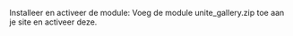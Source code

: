 Installeer en activeer de module:
Voeg de module unite_gallery.zip toe aan je site en activeer deze.
